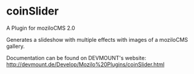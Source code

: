 coinSlider
==========

A Plugin for moziloCMS 2.0

Generates a slideshow with multiple effects with images of a moziloCMS gallery.

Documentation can be found on DEVMOUNT's website:
http://devmount.de/Develop/Mozilo%20Plugins/coinSlider.html
